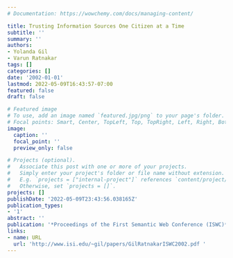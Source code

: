 ```yaml
---
# Documentation: https://wowchemy.com/docs/managing-content/

title: Trusting Information Sources One Citizen at a Time
subtitle: ''
summary: ''
authors:
- Yolanda Gil
- Varun Ratnakar
tags: []
categories: []
date: '2002-01-01'
lastmod: 2022-05-09T16:43:57-07:00
featured: false
draft: false

# Featured image
# To use, add an image named `featured.jpg/png` to your page's folder.
# Focal points: Smart, Center, TopLeft, Top, TopRight, Left, Right, BottomLeft, Bottom, BottomRight.
image:
  caption: ''
  focal_point: ''
  preview_only: false

# Projects (optional).
#   Associate this post with one or more of your projects.
#   Simply enter your project's folder or file name without extension.
#   E.g. `projects = ["internal-project"]` references `content/project/deep-learning/index.md`.
#   Otherwise, set `projects = []`.
projects: []
publishDate: '2022-05-09T23:43:56.038165Z'
publication_types:
- '1'
abstract: ''
publication: '*Proceedings of the First Semantic Web Conference (ISWC)*'
links:
- name: URL
  url: 'http://www.isi.edu/~gil/papers/GilRatnakarISWC2002.pdf '
---
```

